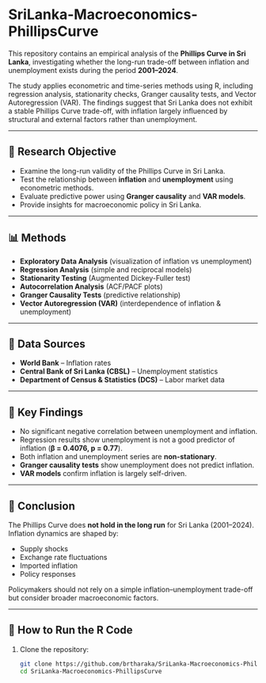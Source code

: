 # SriLanka-Macroeconomics-PhillipsCurve

This repository contains an empirical analysis of the **Phillips Curve in Sri Lanka**, investigating whether the long-run trade-off between inflation and unemployment exists during the period **2001–2024**.

The study applies econometric and time-series methods using R, including regression analysis, stationarity checks, Granger causality tests, and Vector Autoregression (VAR). The findings suggest that Sri Lanka does not exhibit a stable Phillips Curve trade-off, with inflation largely influenced by structural and external factors rather than unemployment.

---

## 📌 Research Objective
- Examine the long-run validity of the Phillips Curve in Sri Lanka.  
- Test the relationship between **inflation** and **unemployment** using econometric methods.  
- Evaluate predictive power using **Granger causality** and **VAR models**.  
- Provide insights for macroeconomic policy in Sri Lanka.  

---

## 📊 Methods
- **Exploratory Data Analysis** (visualization of inflation vs unemployment)  
- **Regression Analysis** (simple and reciprocal models)  
- **Stationarity Testing** (Augmented Dickey-Fuller test)  
- **Autocorrelation Analysis** (ACF/PACF plots)  
- **Granger Causality Tests** (predictive relationship)  
- **Vector Autoregression (VAR)** (interdependence of inflation & unemployment)  

---

## 📂 Data Sources
- **World Bank** – Inflation rates  
- **Central Bank of Sri Lanka (CBSL)** – Unemployment statistics  
- **Department of Census & Statistics (DCS)** – Labor market data  

---

## 🔎 Key Findings
- No significant negative correlation between unemployment and inflation.  
- Regression results show unemployment is not a good predictor of inflation (**β = 0.4076, p = 0.77**).  
- Both inflation and unemployment series are **non-stationary**.  
- **Granger causality tests** show unemployment does not predict inflation.  
- **VAR models** confirm inflation is largely self-driven.  

---

## 📘 Conclusion
The Phillips Curve does **not hold in the long run** for Sri Lanka (2001–2024).  
Inflation dynamics are shaped by:  
- Supply shocks  
- Exchange rate fluctuations  
- Imported inflation  
- Policy responses  

Policymakers should not rely on a simple inflation–unemployment trade-off but consider broader macroeconomic factors.

---

## 🚀 How to Run the R Code
1. Clone the repository:
   ```bash
   git clone https://github.com/brtharaka/SriLanka-Macroeconomics-PhillipsCurve.git
   cd SriLanka-Macroeconomics-PhillipsCurve
